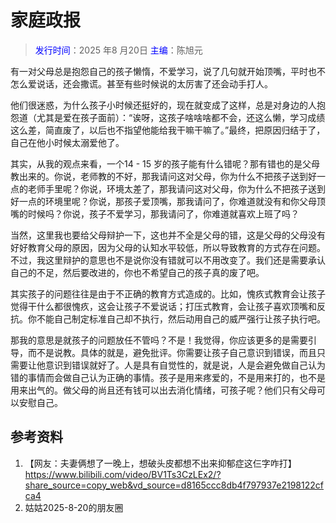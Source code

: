# 家庭政报

> <span style="color: blue;">发行时间</span>：2025 年8 月20日
> <span style="color: blue;">主编</span>：陈旭元

有一对父母总是抱怨自己的孩子懒惰，不爱学习，说了几句就开始顶嘴，平时也不怎么爱说话，还会撒谎。甚至有些时候说的太厉害了还会动手打人。

他们很迷惑，为什么孩子小时候还挺好的，现在就变成了这样，总是对身边的人抱怨道（尤其是爱在孩子面前）：“诶呀，这孩子啥啥啥都不会，还这么懒，学习成绩这么差，简直废了，以后也不指望他能给我干嘛干嘛了。”最终，把原因归结于了，自己在他小时候太溺爱他了。

其实，从我的观点来看，一个14 - 15 岁的孩子能有什么错呢？那有错也的是父母教出来的。你说，老师教的不好，那我请问这对父母，你为什么不把孩子送到好一点的老师手里呢？你说，环境太差了，那我请问这对父母，你为什么不把孩子送到好一点的环境里呢？你说，那孩子爱顶嘴，那我请问了，你难道就没有和你父母顶嘴的时候吗？你说，孩子不爱学习，那我请问了，你难道就喜欢上班了吗？

当然，这里我也要给父母辩护一下，这也并不全是父母的错，这是父母的父母没有好好教育父母的原因，因为父母的认知水平较低，所以导致教育的方式存在问题。不过，我这里辩护的意思也不是说你没有错就可以不用改变了。我们还是需要承认自己的不足，然后要改进的，你也不希望自己的孩子真的废了吧。

其实孩子的问题往往是由于不正确的教育方式造成的。比如，愧疚式教育会让孩子觉得干什么都很愧疚，这会让孩子不爱说话；打压式教育，会让孩子喜欢顶嘴和反抗。你不能自己制定标准自己却不执行，然后动用自己的威严强行让孩子执行吧。

那我的意思是就孩子的问题放任不管吗？不是！我觉得，你应该更多的是需要引导，而不是说教。具体的就是，避免批评。你需要让孩子自己意识到错误，而且只需要让他意识到错误就好了。人是具有自觉性的，就是说，人是会避免做自己认为错的事情而会做自己认为正确的事情。孩子是用来疼爱的，不是用来打的，也不是用来出气的。做父母的尚且还有钱可以出去消化情绪，可孩子呢？他们只有父母可以安慰自己。

## 参考资料
1. 【网友：夫妻俩想了一晚上，想破头皮都想不出来抑郁症这仨字咋打】 https://www.bilibili.com/video/BV1Ts3CzLEx2/?share_source=copy_web&vd_source=d8165ccc8db4f797937e2198122cfca4
2. 姑姑2025-8-20的朋友圈